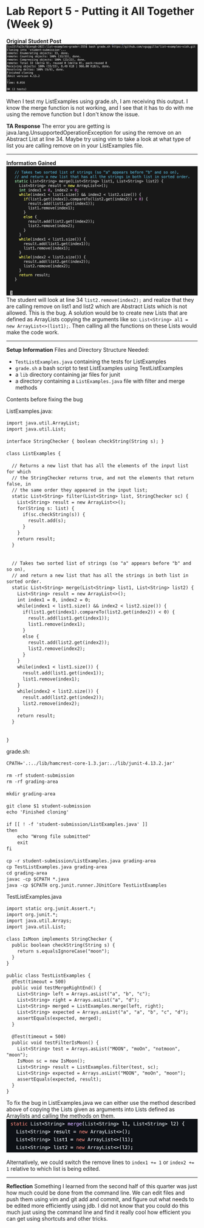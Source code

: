 # Lab Report 5 - Putting it All Together (Week 9)

**Original Student Post**
![Image](Symptom.png)

When I test my ListExamples using grade.sh, I am receiving this output. I know the merge function is not working, and I see that it has to do with me using the remove function but I don't know the issue. 

**TA Response**
The error you are getting is java.lang.UnsupportedOperationException for using the remove on an Abstract List at line 34. Maybe try using vim to take a look at what type of list you are calling remove on in your ListExamples file. 

---

**Information Gained**
![Image](infoGained.png)
The student will look at line 34 `list2.remove(index2);` and realize that they are calling remove on list1 and list2 which are Abstract Lists which is not allowed. This is the bug. A solution would be to create new Lists that are defined as ArrayLists copying the arguments like so: `List<String> al1 = new ArrayList<>(list1);`. Then calling all the functions on these Lists would make the code work. 

---

**Setup Information**
Files and Directory Structure Needed: 
 - `TestListExamples.java` containing the tests for ListExamples
 - `grade.sh` a bash script to test ListExamples using TestListExamples
 - a `lib` directory containing jar files for junit
 - a directory containing a `ListExamples.java` file with filter and merge methods

Contents before fixing the bug 

ListExamples.java:
```
import java.util.ArrayList;
import java.util.List;

interface StringChecker { boolean checkString(String s); }

class ListExamples {

  // Returns a new list that has all the elements of the input list for which
  // the StringChecker returns true, and not the elements that return false, in
  // the same order they appeared in the input list;
  static List<String> filter(List<String> list, StringChecker sc) {
    List<String> result = new ArrayList<>();
    for(String s: list) {
      if(sc.checkString(s)) {
        result.add(s);
      }
    }
    return result;
  }


  // Takes two sorted list of strings (so "a" appears before "b" and so on),
  // and return a new list that has all the strings in both list in sorted order.
  static List<String> merge(List<String> list1, List<String> list2) {
    List<String> result = new ArrayList<>();
    int index1 = 0, index2 = 0;
    while(index1 < list1.size() && index2 < list2.size()) {
      if(list1.get(index1).compareTo(list2.get(index2)) < 0) {
        result.add(list1.get(index1));
        list1.remove(index1);
      }
      else {
        result.add(list2.get(index2));
        list2.remove(index2);
      }
    }
    while(index1 < list1.size()) {
      result.add(list1.get(index1));
      list1.remove(index1);
    }
    while(index2 < list2.size()) {
      result.add(list2.get(index2));
      list2.remove(index2);
    }
    return result;
  }


}
```

grade.sh:
```
CPATH='.:../lib/hamcrest-core-1.3.jar:../lib/junit-4.13.2.jar'

rm -rf student-submission
rm -rf grading-area

mkdir grading-area

git clone $1 student-submission
echo 'Finished cloning'

if [[ ! -f 'student-submission/ListExamples.java' ]]
then 
    echo "Wrong file submitted"
    exit
fi

cp -r student-submission/ListExamples.java grading-area
cp TestListExamples.java grading-area
cd grading-area
javac -cp $CPATH *.java
java -cp $CPATH org.junit.runner.JUnitCore TestListExamples
```

TestListExamples.java
```
import static org.junit.Assert.*;
import org.junit.*;
import java.util.Arrays;
import java.util.List;

class IsMoon implements StringChecker {
  public boolean checkString(String s) {
    return s.equalsIgnoreCase("moon");
  }
}

public class TestListExamples {
  @Test(timeout = 500)
  public void testMergeRightEnd() {
    List<String> left = Arrays.asList("a", "b", "c");
    List<String> right = Arrays.asList("a", "d");
    List<String> merged = ListExamples.merge(left, right);
    List<String> expected = Arrays.asList("a", "a", "b", "c", "d");
    assertEquals(expected, merged);
  }

  @Test(timeout = 500)
  public void testFilterIsMoon() {
    List<String> test = Arrays.asList("MOON", "moOn", "notmoon", "moon");
    IsMoon sc = new IsMoon();
    List<String> result = ListExamples.filter(test, sc);
    List<String> expected = Arrays.asList("MOON", "moOn", "moon");
    assertEquals(expected, result);
  }
}
```

To fix the bug in ListExamples.java we can either use the method described above of copying the Lists given as arguments into Lists defined as Arraylists and calling the methods on them. 
![Image](Solution1.png)

Alternatively, we could switch the remove lines to `index1 += 1` or `index2 += 1` relative to which list is being edited.

---

**Reflection**
Something I learned from the second half of this quarter was just how much could be done from the command line. We can edit files and push them using vim and git add and commit, and figure out what needs to be edited more efficiently using jdb. I did not know that you could do this much just using the command line and find it really cool how efficient you can get using shortcuts and other tricks. 

